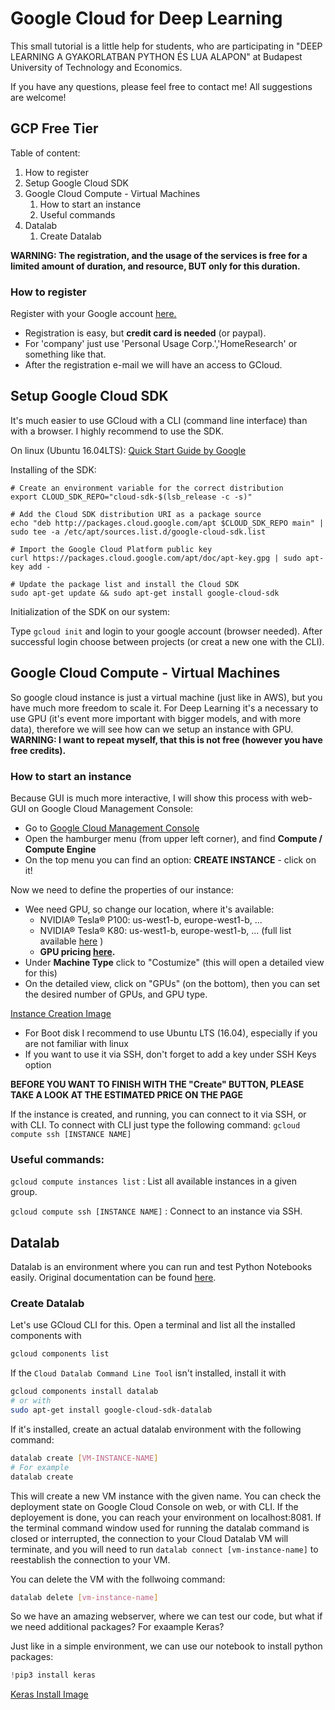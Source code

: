 # Google Cloud for Deep Learning
This small tutorial is a little help for students, who are participating in "DEEP LEARNING A GYAKORLATBAN PYTHON ÉS LUA ALAPON" at Budapest University of Technology and Economics.

If you have any questions, please feel free to contact me! All suggestions are welcome!
## GCP Free Tier
Table of content:
1. How to register
2. Setup Google Cloud SDK
3. Google Cloud Compute - Virtual Machines
    1. How to start an instance
    2. Useful commands 
4. Datalab
    1. Create Datalab

**WARNING: The registration, and the usage of the services is free for a limited amount of duration, and resource, BUT only for this duration.** 
### How to register
Register with your Google account [here.](https://cloud.google.com/free/)
- Registration is easy, but **credit card is needed** (or paypal).
- For 'company' just use 'Personal Usage Corp.','HomeResearch' or something like that.
- After the registration e-mail we will have an access to GCloud.

## Setup Google Cloud SDK
It's much easier to use GCloud with a CLI (command line interface) than with a browser. I highly recommend to use the SDK.

On linux (Ubuntu 16.04LTS):
[Quick Start Guide by Google](https://cloud.google.com/sdk/docs/quickstart-debian-ubuntu)

Installing of the SDK:
```
# Create an environment variable for the correct distribution
export CLOUD_SDK_REPO="cloud-sdk-$(lsb_release -c -s)"

# Add the Cloud SDK distribution URI as a package source
echo "deb http://packages.cloud.google.com/apt $CLOUD_SDK_REPO main" | sudo tee -a /etc/apt/sources.list.d/google-cloud-sdk.list

# Import the Google Cloud Platform public key
curl https://packages.cloud.google.com/apt/doc/apt-key.gpg | sudo apt-key add -

# Update the package list and install the Cloud SDK
sudo apt-get update && sudo apt-get install google-cloud-sdk
```

Initialization of the SDK on our system:

Type `gcloud init` and login to your google account (browser needed).
After successful login choose between projects (or creat a new one with the CLI).

## Google Cloud Compute - Virtual Machines
So google cloud instance is just a virtual machine (just like in AWS), but you have much more freedom to scale it. For Deep Learning it's a necessary to use GPU (it's event more important with bigger models, and with more data), therefore we will see how can we setup an instance with GPU. **WARNING: I want to repeat myself, that this is not free (however you have free credits).**

### How to start an instance
Because GUI is much more interactive, I will show this process with web-GUI on Google Cloud Management Console:
* Go to [Google Cloud Management Console](https://console.cloud.google.com/home)
* Open the hamburger menu (from upper left corner), and find **Compute / Compute Engine**
* On the top menu you can find an option: **CREATE INSTANCE** - click on it!

Now we need to define the properties of our instance:
* Wee need GPU, so change our location, where it's available:
    * NVIDIA® Tesla® P100: us-west1-b, europe-west1-b, ...
    * NVIDIA® Tesla® K80: us-west1-b, europe-west1-b, ... (full list available [here](https://cloud.google.com/compute/docs/gpus/) )
    * **GPU pricing [here](https://cloud.google.com/compute/pricing#gpus).**
* Under **Machine Type** click to "Costumize" (this will open a detailed view for this)
* On the detailed view, click on "GPUs" (on the bottom), then you can set the desired number of GPUs, and GPU type.

 [Instance Creation Image](https://github.com/szdani/gcloud-dl/blob/master/image.png)

* For Boot disk I recommend to use Ubuntu LTS (16.04), especially if you are not familiar with linux
* If you want to use it via SSH, don't forget to add a key under SSH Keys option

**BEFORE YOU WANT TO FINISH WITH THE "Create"  BUTTON, PLEASE TAKE A LOOK AT THE ESTIMATED PRICE ON THE PAGE**

If the instance is created, and running, you can connect to it via SSH, or with CLI. To connect with CLI just type the following command:
`gcloud compute ssh [INSTANCE NAME]`

### Useful commands:
`gcloud compute instances list` : List all available instances in a given group.

`gcloud compute ssh [INSTANCE NAME]` : Connect to an instance via SSH. 

## Datalab

Datalab is an environment where you can run and test Python Notebooks easily. Original documentation can be found [here](https://cloud.google.com/datalab/docs/quickstarts).

### Create Datalab
Let's use GCloud CLI for this. Open a terminal and list all the installed components with </br>
```bash
gcloud components list
```
If the `Cloud Datalab Command Line Tool` isn't installed, install it with</br>
```Bash
gcloud components install datalab
# or with
sudo apt-get install google-cloud-sdk-datalab
```
If it's installed, create an actual datalab environment with the following command:
```Bash
datalab create [VM-INSTANCE-NAME]
# For example
datalab create
```
This will create a new VM instance with the given name. You can check the deployment state on Google Cloud Console on web, or with CLI. If the deployement is done, you can reach your environment on localhost:8081. If the terminal command window used for running the datalab command is closed or interrupted, the connection to your Cloud Datalab VM will terminate, and you will need to run `datalab connect [vm-instance-name]` to reestablish the connection to your VM.

You can delete the VM with the follwoing command:
```Bash
datalab delete [vm-instance-name]
```

So we have an amazing webserver, where we can test our code, but what if we need additional packages? For exaample Keras?

Just like in a simple environment, we can use our notebook to install python packages:
```Python
!pip3 install keras
```

[Keras Install Image](https://github.com/szdani/gcloud-dl/blob/master/datalab.png?raw=true)
